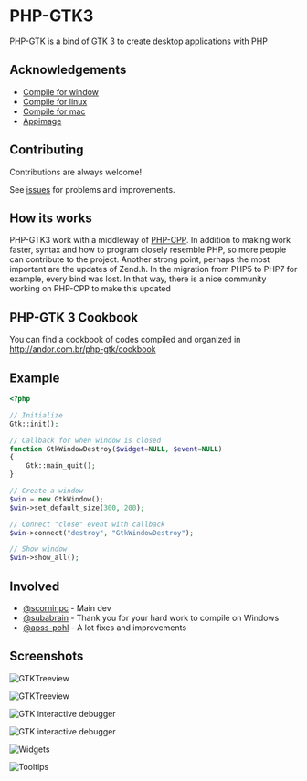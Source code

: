 
# PHP-GTK3

PHP-GTK is a bind of GTK 3 to create desktop applications with PHP

## Acknowledgements

 - [Compile for window](https://github.com/scorninpc/php-gtk3/blob/master/docs/compile-windows.md)
 - [Compile for linux](https://github.com/scorninpc/php-gtk3/blob/master/docs/compile-linux.md)
 - [Compile for mac](https://github.com/scorninpc/php-gtk3/blob/master/docs/compile-mac.md)
 - [Appimage](https://github.com/scorninpc/php-gtk3/blob/master/docs/appimage.md)

## Contributing

Contributions are always welcome!

See [issues](https://github.com/scorninpc/php-gtk3/issues) for problems and improvements.

## How its works

PHP-GTK3 work with a middleway of [PHP-CPP](https://github.com/CopernicaMarketingSoftware/PHP-CPP). In addition to making work faster, syntax and how to program closely resemble PHP, so more people can contribute to the project. Another strong point, perhaps the most important are the updates of Zend.h. In the migration from PHP5 to PHP7 for example, every bind was lost. In that way, there is a nice community working on PHP-CPP to make this updated

## PHP-GTK 3 Cookbook

You can find a cookbook of codes compiled and organized in http://andor.com.br/php-gtk/cookbook

## Example

```php
<?php

// Initialize
Gtk::init();

// Callback for when window is closed
function GtkWindowDestroy($widget=NULL, $event=NULL)
{
	Gtk::main_quit();
}

// Create a window
$win = new GtkWindow();
$win->set_default_size(300, 200);

// Connect "close" event with callback
$win->connect("destroy", "GtkWindowDestroy");

// Show window
$win->show_all();
```

## Involved

- [@scorninpc](https://www.github.com/scorninpc) - Main dev
- [@subabrain](https://www.github.com/subabrain) - Thank you for your hard work to compile on Windows
- [@apss-pohl](https://github.com/apss-pohl) - A lot fixes and improvements

## Screenshots

![GTKTreeview](https://i.imgur.com/zrO87QV.jpg)

![GTKTreeview](https://i.imgur.com/NeEjyLj.jpg)

![GTK interactive debugger](https://i.imgur.com/P50OpKF.jpg)

![GTK interactive debugger](https://i.imgur.com/NZkie9R.jpg)

![Widgets](https://i.imgur.com/UpBIYQB.jpg)

![Tooltips](https://i.imgur.com/cGECrWu.jpg)

